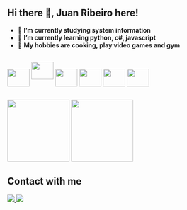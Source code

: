 ## Hi there 👋, **Juan Ribeiro** here!

- 🔭 **I’m currently studying system information**
- 📕 **I’m currently learning python, c#, javascript**
- 🤩 **My hobbies are cooking, play video games and gym**
##
<div>
<img align ="center" height="40" width="50" src="https://cdn.jsdelivr.net/gh/devicons/devicon@latest/icons/csharp/csharp-original.svg" />
<img alig ="center" height="40" width="50" src="https://cdn.jsdelivr.net/gh/devicons/devicon@latest/icons/python/python-original.svg" />
<img align ="center" height="40" width="50"src="https://cdn.jsdelivr.net/gh/devicons/devicon@latest/icons/html5/html5-original.svg" /> 
<img align ="center" height="40" width="50" src="https://cdn.jsdelivr.net/gh/devicons/devicon@latest/icons/css3/css3-original.svg" />
<img align ="center" height="40" width="50" src="https://cdn.jsdelivr.net/gh/devicons/devicon@latest/icons/javascript/javascript-original.svg" /> 
<img align ="center" height="40" width="50" src="https://cdn.jsdelivr.net/gh/devicons/devicon@latest/icons/mysql/mysql-original-wordmark.svg" />
</div>

##
<div>
<img height="140" src="https://github-readme-stats.vercel.app/api?username=juanribeiro1&show_icons=true&theme=tokyonight&hide_rank=true"/>
<img height="140" src="https://github-readme-stats.vercel.app/api/top-langs/?username=juanribeiro1&theme=tokyonight"/>
</div>

##
<h2> Contact with me </h2>

<div>
  <a href ="mailto:juannopb@gmail.com"><img src="https://img.shields.io/badge/Gmail-D14836?style=for-the-badge&logo=gmail&logoColor=white"> </a>
  <a href ="https://www.linkedin.com/in/juan-ribeiro200/"> <img src ="https://img.shields.io/badge/LinkedIn-0077B5?style=for-the-badge&logo=linkedin&logoColor=white"> </a>
</div>
